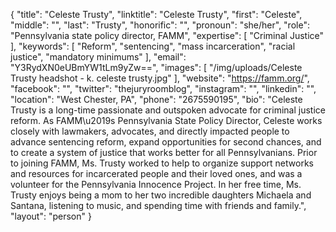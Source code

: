 {
  "title": "Celeste Trusty",
  "linktitle": "Celeste Trusty",
  "first": "Celeste",
  "middle": "",
  "last": "Trusty",
  "honorific": "",
  "pronoun": "she/her",
  "role": "Pennsylvania state policy director, FAMM",
  "expertise": [
    "Criminal Justice"
  ],
  "keywords": [
    "Reform",
    "sentencing",
    "mass incarceration",
    "racial justice",
    "mandatory minimums"
  ],
  "email": "Y3RydXN0eUBmYW1tLm9yZw==",
  "images": [
    "/img/uploads/Celeste Trusty headshot - k. celeste trusty.jpg"
  ],
  "website": "https://famm.org/",
  "facebook": "",
  "twitter": "thejuryroomblog",
  "instagram": "",
  "linkedin": "",
  "location": "West Chester, PA",
  "phone": "2675590195",
  "bio": "Celeste Trusty is a long-time passionate and outspoken advocate for criminal justice reform.  As FAMM\u2019s Pennsylvania State Policy Director, Celeste works closely with lawmakers, advocates, and directly impacted people to advance sentencing reform, expand opportunities for second chances, and to create a system of justice that works better for all Pennsylvanians.  Prior to joining FAMM, Ms. Trusty worked to help to organize support networks and resources for incarcerated people and their loved ones, and was a volunteer for the Pennsylvania Innocence Project.  In her free time, Ms. Trusty enjoys being a mom to her two incredible daughters Michaela and Santana, listening to music, and spending time with friends and family.",
  "layout": "person"
}
